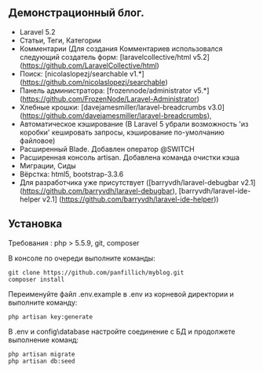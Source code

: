 ## Демонcтрационный блог. 

* Laravel 5.2
* Статьи, Теги, Категории 
* Комментарии (Для создания Комментариев использовался следующий создатель форм: [laravelcollective/html v5.2] (https://github.com/LaravelCollective/html)
* Поиск: [nicolaslopezj/searchable v1.*] (https://github.com/nicolaslopezj/searchable)
* Панель администратора: [frozennode/administrator v5.*] (https://github.com/FrozenNode/Laravel-Administrator)
* Хлебные крошки: [davejamesmiller/laravel-breadcrumbs v3.0] (https://github.com/davejamesmiller/laravel-breadcrumbs),
* Автоматическое кэширование (В Laravel 5 убрали возможность 'из коробки' кешировать запросы, кэширование по-умолчанию файловое)
* Расширенный Blade. Добавлен оператор @SWITCH	
* Расширенная консоль artisan. Добавлена команда очистки кэша
* Миграции, Сиды
* Вёрстка: html5, bootstrap-3.3.6
* Для разработчика уже присутствует ([barryvdh/laravel-debugbar v2.1] (https://github.com/barryvdh/laravel-debugbar), [barryvdh/laravel-ide-helper v2.1] (https://github.com/barryvdh/laravel-ide-helper))
	
## Установка

Требования : php > 5.5.9, git, composer

В консоле по очереди выполните команды: 

	git clone https://github.com/panfillich/myblog.git 
	composer install 
	
Переименуйте файл .env.example в .env из корневой директории и выполните команду: 

	php artisan key:generate 
	
В .env и config\database настройте соединение с БД и продолжете выполнение команд: 

	php artisan migrate 
	php artisan db:seed 







